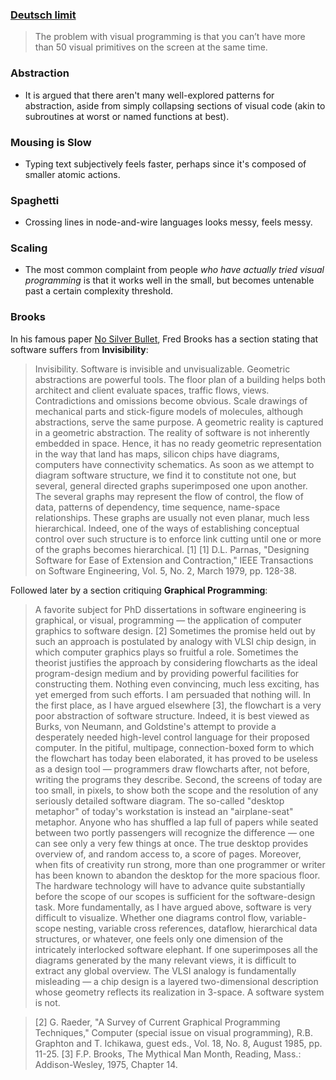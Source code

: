 ### [Deutsch limit](https://en.wikipedia.org/wiki/Deutsch_limit)
> The problem with visual programming is that you can’t have more than 50 visual primitives on the screen at the same time.

### Abstraction
* It is argued that there aren't many well-explored patterns for abstraction, aside from simply collapsing sections of visual code (akin to subroutines at worst or named functions at best).

### Mousing is Slow
* Typing text subjectively feels faster, perhaps since it's composed of smaller atomic actions.

### Spaghetti
* Crossing lines in node-and-wire languages looks messy, feels messy.

### Scaling
* The most common complaint from people _who have actually tried visual programming_ is that it works well in the small, but becomes untenable past a certain complexity threshold.

### Brooks
In his famous paper [No Silver Bullet](http://worrydream.com/refs/Brooks-NoSilverBullet.pdf), Fred Brooks has a section stating that software suffers from **Invisibility**:

> Invisibility. Software is invisible and unvisualizable. Geometric abstractions are powerful tools. The floor plan of a building helps both architect and client evaluate spaces, traffic flows, views. Contradictions and omissions become obvious. Scale drawings of mechanical parts and stick-figure models of molecules, although abstractions, serve the same purpose. A geometric reality is captured in a geometric abstraction.
> The reality of software is not inherently embedded in space. Hence, it has no ready geometric representation in the way that land has maps, silicon chips have diagrams, computers have connectivity schematics. As soon as we attempt to diagram software structure, we find it to constitute not one, but several, general directed graphs superimposed one upon another. The several graphs may represent the flow of control, the flow of data, patterns of dependency, time sequence, name-space relationships. These graphs are usually not even planar, much less hierarchical. Indeed, one of the ways of establishing conceptual control over such structure is to enforce link cutting until one or more of the graphs becomes hierarchical. [1]
> [1] D.L. Parnas, "Designing Software for Ease of Extension and Contraction," IEEE Transactions on Software Engineering, Vol. 5, No. 2, March 1979, pp. 128-38.

Followed later by a section critiquing **Graphical Programming**:

> A favorite subject for PhD dissertations in software engineering is graphical, or visual, programming — the application of computer graphics to software design. [2] Sometimes the promise held out by such an approach is postulated by analogy with VLSI chip design, in which computer graphics plays so fruitful a role. Sometimes the theorist justifies the approach by considering flowcharts as the ideal program-design medium and by providing powerful facilities for constructing them.
> Nothing even convincing, much less exciting, has yet emerged from such efforts. I am persuaded that nothing will.
> In the first place, as I have argued elsewhere [3], the flowchart is a very poor abstraction of software structure. Indeed, it is best viewed as Burks, von Neumann, and Goldstine's attempt to provide a desperately needed high-level control language for their proposed computer. In the pitiful, multipage, connection-boxed form to which the flowchart has today been elaborated, it has proved to be useless as a design tool — programmers draw flowcharts after, not before, writing the programs they describe.
> Second, the screens of today are too small, in pixels, to show both the scope and the resolution of any seriously detailed software diagram. The so-called "desktop metaphor" of today's workstation is instead an "airplane-seat" metaphor. Anyone who has shuffled a lap full of papers while seated between two portly passengers will recognize the difference — one can see only a very few things at once. The true desktop provides overview of, and random access to, a score of pages. Moreover, when fits of creativity run strong, more than one programmer or writer has been known to abandon the desktop for the more spacious floor. The hardware technology will have to advance quite substantially before the scope of our scopes is sufficient for the software-design task.
> More fundamentally, as I have argued above, software is very difficult to visualize. Whether one diagrams control flow, variable-scope nesting, variable cross references, dataflow, hierarchical data structures, or whatever, one feels only one dimension of the intricately interlocked software elephant. If one superimposes all the diagrams generated by the many relevant views, it is difficult to extract any global overview. The VLSI analogy is fundamentally misleading — a chip design is a layered two-dimensional description whose geometry reflects its realization in 3-space. A software system is not.

> [2] G. Raeder, "A Survey of Current Graphical Programming Techniques," Computer (special issue on visual programming), R.B. Graphton and T. Ichikawa, guest eds., Vol. 18, No. 8, August 1985, pp. 11-25.
> [3] F.P. Brooks, The Mythical Man Month, Reading, Mass.: Addison-Wesley, 1975, Chapter 14.
